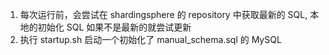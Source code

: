 1. 每次运行前，会尝试在 shardingsphere 的 repository 中获取最新的 SQL, 本地的初始化 SQL 如果不是最新的就尝试更新
3. 执行 startup.sh 启动一个初始化了 manual_schema.sql 的 MySQL